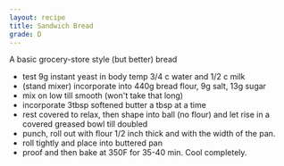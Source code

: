 ```yaml
---
layout: recipe
title: Sandwich Bread
grade: D
---
```

<!-- stub -->
A basic grocery-store style (but better) bread
<!-- endstub -->
- test 9g instant yeast in body temp 3/4 c water and 1/2 c milk
- (stand mixer) incorporate into 440g bread flour, 9g salt, 13g sugar
- mix on low till smooth (won't take that long)
- incorporate 3tbsp softened butter a tbsp at a time
- rest covered to relax, then shape into ball (no flour) and let rise in a covered greased bowl till doubled
- punch, roll out with flour 1/2 inch thick and with the width of the pan.
- roll tightly and place into buttered pan
- proof and then bake at 350F for 35-40 min. Cool completely.